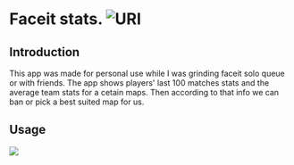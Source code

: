 # Faceit stats. ![URl](https://www.faceit.tips)

## Introduction
This app was made for personal use while I was grinding faceit solo queue or with friends. The app shows players' last 100 matches stats and the average team stats for a cetain maps. Then according to that info we can ban or pick a best suited map for us. 


## Usage
![](https://media.giphy.com/media/4Vdp3iiHyMIWlsnFyM/giphy.gif?cid=790b76115a43711d3e40f91256f9154f76f329d27f78ad48&rid=giphy.gif&ct=g)
